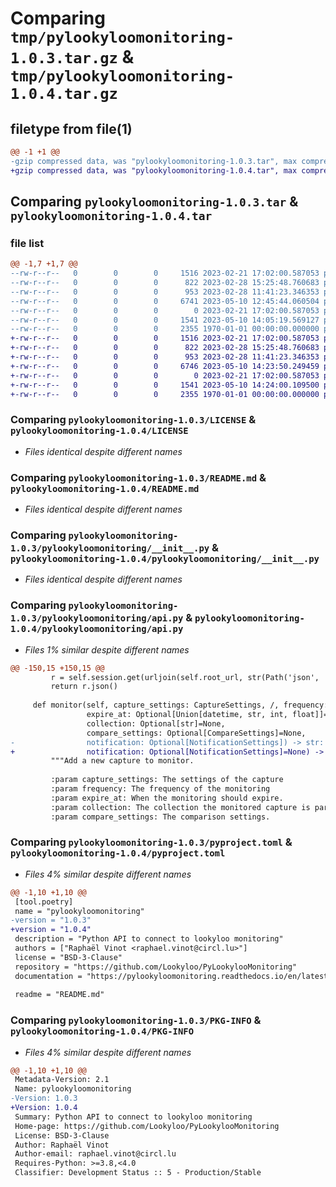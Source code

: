 # Comparing `tmp/pylookyloomonitoring-1.0.3.tar.gz` & `tmp/pylookyloomonitoring-1.0.4.tar.gz`

## filetype from file(1)

```diff
@@ -1 +1 @@
-gzip compressed data, was "pylookyloomonitoring-1.0.3.tar", max compression
+gzip compressed data, was "pylookyloomonitoring-1.0.4.tar", max compression
```

## Comparing `pylookyloomonitoring-1.0.3.tar` & `pylookyloomonitoring-1.0.4.tar`

### file list

```diff
@@ -1,7 +1,7 @@
--rw-r--r--   0        0        0     1516 2023-02-21 17:02:00.587053 pylookyloomonitoring-1.0.3/LICENSE
--rw-r--r--   0        0        0      822 2023-02-28 15:25:48.760683 pylookyloomonitoring-1.0.3/README.md
--rw-r--r--   0        0        0      953 2023-02-28 11:41:23.346353 pylookyloomonitoring-1.0.3/pylookyloomonitoring/__init__.py
--rw-r--r--   0        0        0     6741 2023-05-10 12:45:44.060504 pylookyloomonitoring-1.0.3/pylookyloomonitoring/api.py
--rw-r--r--   0        0        0        0 2023-02-21 17:02:00.587053 pylookyloomonitoring-1.0.3/pylookyloomonitoring/py.typed
--rw-r--r--   0        0        0     1541 2023-05-10 14:05:19.569127 pylookyloomonitoring-1.0.3/pyproject.toml
--rw-r--r--   0        0        0     2355 1970-01-01 00:00:00.000000 pylookyloomonitoring-1.0.3/PKG-INFO
+-rw-r--r--   0        0        0     1516 2023-02-21 17:02:00.587053 pylookyloomonitoring-1.0.4/LICENSE
+-rw-r--r--   0        0        0      822 2023-02-28 15:25:48.760683 pylookyloomonitoring-1.0.4/README.md
+-rw-r--r--   0        0        0      953 2023-02-28 11:41:23.346353 pylookyloomonitoring-1.0.4/pylookyloomonitoring/__init__.py
+-rw-r--r--   0        0        0     6746 2023-05-10 14:23:50.249459 pylookyloomonitoring-1.0.4/pylookyloomonitoring/api.py
+-rw-r--r--   0        0        0        0 2023-02-21 17:02:00.587053 pylookyloomonitoring-1.0.4/pylookyloomonitoring/py.typed
+-rw-r--r--   0        0        0     1541 2023-05-10 14:24:00.109500 pylookyloomonitoring-1.0.4/pyproject.toml
+-rw-r--r--   0        0        0     2355 1970-01-01 00:00:00.000000 pylookyloomonitoring-1.0.4/PKG-INFO
```

### Comparing `pylookyloomonitoring-1.0.3/LICENSE` & `pylookyloomonitoring-1.0.4/LICENSE`

 * *Files identical despite different names*

### Comparing `pylookyloomonitoring-1.0.3/README.md` & `pylookyloomonitoring-1.0.4/README.md`

 * *Files identical despite different names*

### Comparing `pylookyloomonitoring-1.0.3/pylookyloomonitoring/__init__.py` & `pylookyloomonitoring-1.0.4/pylookyloomonitoring/__init__.py`

 * *Files identical despite different names*

### Comparing `pylookyloomonitoring-1.0.3/pylookyloomonitoring/api.py` & `pylookyloomonitoring-1.0.4/pylookyloomonitoring/api.py`

 * *Files 1% similar despite different names*

```diff
@@ -150,15 +150,15 @@
         r = self.session.get(urljoin(self.root_url, str(Path('json', 'changes', uuid))))
         return r.json()
 
     def monitor(self, capture_settings: CaptureSettings, /, frequency: str, *,
                 expire_at: Optional[Union[datetime, str, int, float]]=None,
                 collection: Optional[str]=None,
                 compare_settings: Optional[CompareSettings]=None,
-                notification: Optional[NotificationSettings]) -> str:
+                notification: Optional[NotificationSettings]=None) -> str:
         """Add a new capture to monitor.
 
         :param capture_settings: The settings of the capture
         :param frequency: The frequency of the monitoring
         :param expire_at: When the monitoring should expire.
         :param collection: The collection the monitored capture is part of.
         :param compare_settings: The comparison settings.
```

### Comparing `pylookyloomonitoring-1.0.3/pyproject.toml` & `pylookyloomonitoring-1.0.4/pyproject.toml`

 * *Files 4% similar despite different names*

```diff
@@ -1,10 +1,10 @@
 [tool.poetry]
 name = "pylookyloomonitoring"
-version = "1.0.3"
+version = "1.0.4"
 description = "Python API to connect to lookyloo monitoring"
 authors = ["Raphaël Vinot <raphael.vinot@circl.lu>"]
 license = "BSD-3-Clause"
 repository = "https://github.com/Lookyloo/PyLookylooMonitoring"
 documentation = "https://pylookyloomonitoring.readthedocs.io/en/latest/index.html"
 
 readme = "README.md"
```

### Comparing `pylookyloomonitoring-1.0.3/PKG-INFO` & `pylookyloomonitoring-1.0.4/PKG-INFO`

 * *Files 4% similar despite different names*

```diff
@@ -1,10 +1,10 @@
 Metadata-Version: 2.1
 Name: pylookyloomonitoring
-Version: 1.0.3
+Version: 1.0.4
 Summary: Python API to connect to lookyloo monitoring
 Home-page: https://github.com/Lookyloo/PyLookylooMonitoring
 License: BSD-3-Clause
 Author: Raphaël Vinot
 Author-email: raphael.vinot@circl.lu
 Requires-Python: >=3.8,<4.0
 Classifier: Development Status :: 5 - Production/Stable
```

